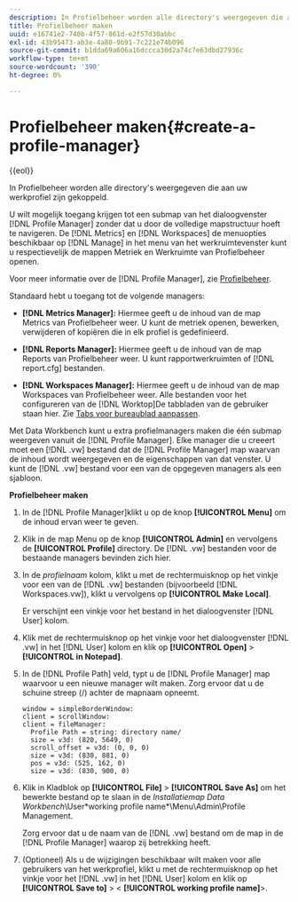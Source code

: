 ```yaml
---
description: In Profielbeheer worden alle directory's weergegeven die aan uw werkprofiel zijn gekoppeld.
title: Profielbeheer maken
uuid: e16741e2-740b-4f57-861d-e2f57d30abbc
exl-id: 43b95473-ab3e-4a80-9b91-7c221e74b096
source-git-commit: b1dda69a606a16dccca30d2a74c7e63dbd27936c
workflow-type: tm+mt
source-wordcount: '390'
ht-degree: 0%

---
```


# Profielbeheer maken{#create-a-profile-manager}

{{eol}}

In Profielbeheer worden alle directory&#39;s weergegeven die aan uw werkprofiel zijn gekoppeld.

U wilt mogelijk toegang krijgen tot een submap van het dialoogvenster [!DNL Profile Manager] zonder dat u door de volledige mapstructuur hoeft te navigeren. De [!DNL Metrics] en [!DNL Workspaces] de menuopties beschikbaar op [!DNL Manage] in het menu van het werkruimtevenster kunt u respectievelijk de mappen Metriek en Werkruimte van Profielbeheer openen.

Voor meer informatie over de [!DNL Profile Manager], zie [Profielbeheer](https://experienceleague.adobe.com/docs/data-workbench/using/client/ui-analysis-features/cstm-prof-files-mgrs/c-new-prof-mgrs.html).

Standaard hebt u toegang tot de volgende managers:

* **[!DNL Metrics Manager]:** Hiermee geeft u de inhoud van de map Metrics van Profielbeheer weer. U kunt de metriek openen, bewerken, verwijderen of kopiëren die in elk profiel is gedefinieerd.
* **[!DNL Reports Manager]:** Hiermee geeft u de inhoud van de map Reports van Profielbeheer weer. U kunt rapportwerkruimten of [!DNL report.cfg] bestanden.

* **[!DNL Workspaces Manager]:** Hiermee geeft u de inhoud van de map Workspaces van Profielbeheer weer. Alle bestanden voor het configureren van de [!DNL Worktop]De tabbladen van de gebruiker staan hier. Zie [Tabs voor bureaublad aanpassen](../../../../home/c-get-started/c-intf-anlys-ftrs/c-cstm-wktp-tabs/c-cstm-wktp-tabs.md).

Met Data Workbench kunt u extra profielmanagers maken die één submap weergeven vanuit de [!DNL Profile Manager]. Elke manager die u creeert moet een [!DNL .vw] bestand dat de [!DNL Profile Manager] map waarvan de inhoud wordt weergegeven en de eigenschappen van dat venster. U kunt de [!DNL .vw] bestand voor een van de opgegeven managers als een sjabloon.

**Profielbeheer maken**

1. In de [!DNL Profile Manager]klikt u op de knop **[!UICONTROL Menu]** om de inhoud ervan weer te geven.
1. Klik in de map Menu op de knop **[!UICONTROL Admin]** en vervolgens de **[!UICONTROL Profile]** directory. De [!DNL .vw] bestanden voor de bestaande managers bevinden zich hier.
1. In de *profielnaam* kolom, klikt u met de rechtermuisknop op het vinkje voor een van de [!DNL .vw] bestanden (bijvoorbeeld [!DNL Workspaces.vw]), klikt u vervolgens op **[!UICONTROL Make Local]**.

   Er verschijnt een vinkje voor het bestand in het dialoogvenster [!DNL User] kolom.

1. Klik met de rechtermuisknop op het vinkje voor het dialoogvenster [!DNL .vw] in het [!DNL User] kolom en klik op **[!UICONTROL Open]** > **[!UICONTROL in Notepad]**.
1. In de [!DNL Profile Path] veld, typt u de [!DNL Profile Manager] map waarvoor u een nieuwe manager wilt maken. Zorg ervoor dat u de schuine streep (/) achter de mapnaam opneemt.

   ```
   window = simpleBorderWindow:
   client = scrollWindow: 
   client = fileManager:
     Profile Path = string: directory name/
     size = v3d: (820, 5649, 0)
     scroll_offset = v3d: (0, 0, 0)
     size = v3d: (830, 881, 0)
     pos = v3d: (525, 162, 0)
     size = v3d: (830, 900, 0)
   ```

1. Klik in Kladblok op **[!UICONTROL File]** > **[!UICONTROL Save As]** om het bewerkte bestand op te slaan in de *Installatiemap Data Workbench*\User\*working profile name*\Menu\Admin\Profile Management.

   Zorg ervoor dat u de naam van de [!DNL .vw] bestand om de map in de [!DNL Profile Manager] waarop zij betrekking heeft.

1. (Optioneel) Als u de wijzigingen beschikbaar wilt maken voor alle gebruikers van het werkprofiel, klikt u met de rechtermuisknop op het vinkje voor het [!DNL .vw] in het [!DNL User] kolom en klik op **[!UICONTROL Save to]** > &lt; **[!UICONTROL working profile name]**>.
